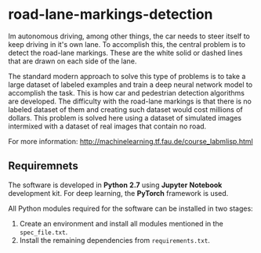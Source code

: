 # road-lane-markings-detection
Im autonomous driving, among other things, the car needs to steer itself to keep driving in it's own lane. To accomplish this, the central problem is to detect the road-lane markings. These are the white solid or dashed lines that are drawn on each side of the lane. 

The standard modern approach to solve this type of problems is to take a large dataset of labeled examples and train a deep neural network model to accomplish the task. This is how car and pedestrian detection algorithms are developed. The difficulty with the road-lane markings is that there is no labeled dataset of them and creating such dataset would cost millions of dollars. This problem is solved here using a dataset of simulated images intermixed with a dataset of real images that contain no road.

For more information: http://machinelearning.tf.fau.de/course_labmlisp.html

Requiremnets
------

The software is developed in **Python** **2.7** using **Jupyter** **Notebook** development kit. For deep learning, the **PyTorch** framework is used.

All Python modules required for the software can be installed in two stages:
1. Create an environment and install all modules mentioned in the `spec_file.txt`.
2. Install the remaining dependencies from `requirements.txt`.
